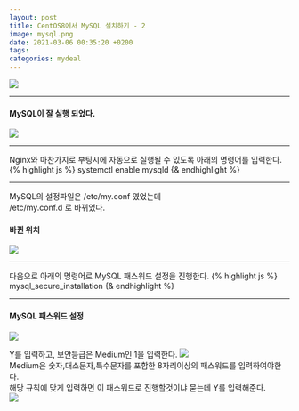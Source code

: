 ```yaml
---
layout: post
title: CentOS8에서 MySQL 설치하기 - 2
image: mysql.png
date: 2021-03-06 00:35:20 +0200
tags:
categories: mydeal
---
```


![]({{site.baseurl}}/images/mydeal/mysql-start.PNG)  
***
#### MySQL이 잘 실행 되었다.
![]({{site.baseurl}}/images/mydeal/psmysqld.PNG)  
***

Nginx와 마찬가지로 부팅시에 자동으로 실행될 수 있도록 아래의 명령어를 입력한다.  
{% highlight js %}
systemctl enable mysqld
{& endhighlight %}  
***

MySQL의 설정파일은 /etc/my.conf 였었는데  
/etc/my.conf.d 로 바뀌었다.
#### 바뀐 위치
![]({{site.baseurl}}/images/mydeal/mysql설정파일.PNG)  
***

다음으로 아래의 명령어로 MySQL 패스워드 설정을 진행한다.
{% highlight js %}
mysql_secure_installation
{& endhighlight %}  
***
#### MySQL 패스워드 설정
![]({{site.baseurl}}/images/mydeal/mysql-secure설정.PNG)  

Y를 입력하고, 보안등급은 Medium인 1을 입력한다.
![]({{site.baseurl}}/images/mydeal/mysql-secure-mid.PNG)  
Medium은 숫자,대소문자,특수문자를 포함한 8자리이상의 패스워드를 입력하여야한다.  
해당 규칙에 맞게 입력하면 이 패스워드로 진행할것이냐 묻는데 Y를 입력해준다.  
![]({{site.baseurl}}/images/mydeal/mysql-secure-규칙.PNG)  
